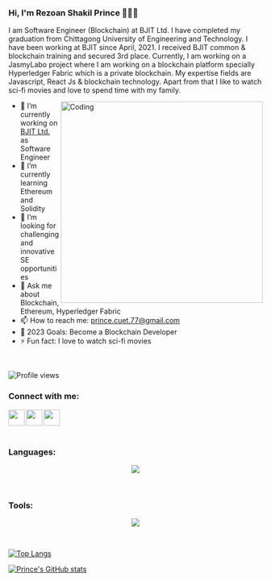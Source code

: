 ### Hi, I'm Rezoan Shakil Prince 👩🏻‍💻
I am Software Engineer (Blockchain) at BJIT Ltd. I have completed my graduation from Chittagong University of Engineering and Technology. I have been working at BJIT since April, 2021. I received BJIT common & blockchain training and secured 3rd place. Currently, I am working on a JasmyLabo project where I am working on a blockchain platform specially Hyperledger Fabric which is a private blockchain. My expertise fields are Javascript, React Js & blockchain technology. Apart from that I like to watch sci-fi movies and love to spend time with my family.

<img align="right" alt="Coding" width="400" src="https://miro.medium.com/max/680/1*IRGHmiGsa16stedQvIaZfw.gif">

- 🔭 I’m currently working on [BJIT Ltd.](https://bjitgroup.com/) as Software Engineer
- 🌱 I’m currently learning Ethereum and Solidity
- 👯 I’m looking for challenging and innovative SE opportunities 
- 💬 Ask me about Blockchain, Ethereum, Hyperledger Fabric
- 📫 How to reach me: prince.cuet.77@gmail.com
- 🥅 2023 Goals: Become a Blockchain Developer
- ⚡ Fun fact: I love to watch sci-fi movies
<br />

![Profile views](https://komarev.com/ghpvc/?username=PrinceCuet77&color=blue)

### Connect with me:

[<img align="left" alt="" width="32px" src="https://cdn.jsdelivr.net/npm/simple-icons@3/icons/facebook.svg" />][facebook]
[<img align="left" alt="" width="32px" src="https://cdn.jsdelivr.net/npm/simple-icons@v3/icons/linkedin.svg" />][linkedin]
[<img align="left" alt="" width="32px" src="https://cdn.jsdelivr.net/npm/simple-icons@v3/icons/instagram.svg" />][instagram]

<br />
<br />
<br />

### Languages:

<p align="center">
  <img src="https://skillicons.dev/icons?i=c,cpp,html,css,js,react,redux,nextjs,ts,nodejs,solidity,go" />
</p>

<br />

### Tools:

<p align="center">
  <a href="https://skillicons.dev">
    <img src="https://skillicons.dev/icons?i=git,github,docker,discord,visualstudio,stackoverflow,remix,postman,netlify,linux" />
  </a>
</p>

<br />

[![Top Langs](https://github-readme-stats.vercel.app/api/top-langs/?username=PrinceCuet77&layout=compact&hide_border=true)](https://github.com/PrinceCuet77/github-readme-stats)

[![Prince's GitHub stats](https://github-readme-stats.vercel.app/api?username=PrinceCuet77&show_icons=true&theme=vue&hide_border=true)](https://github.com/PrinceCuet77/github-readme-stats)

[facebook]: https://www.facebook.com/rezoan.shakil.prince.77
[instagram]: https://www.instagram.com/__rs_prince77/
[linkedin]: https://www.linkedin.com/in/rezoan-shakil-prince-3908711a1/
